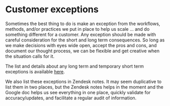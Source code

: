 # Customer exceptions

Sometimes the best thing to do is make an exception from the workflows, methods, and/or practices we put in place to help us scale … and do something different for a customer. Any exception should be made with careful consideration for the short and long term consequences. So long as we make decisions with eyes wide open, accept the pros and cons, and document our thought process, we can be flexible and get creative when the situation calls for it.

The list and details about any long term and temporary short term exceptions is available [here](https://docs.google.com/document/d/1YeRxSeVizEJPE1JNA5FG7mIz3ucjSxYXkEBX2XEytJU/edit#).

We also list these exceptions in Zendesk notes. It may seem duplicative to list them in two places, but the Zendesk notes helps in the moment and the Google doc helps us see everything in one place, quickly validate for accuracy/updates, and facilitate a regular audit of information.
